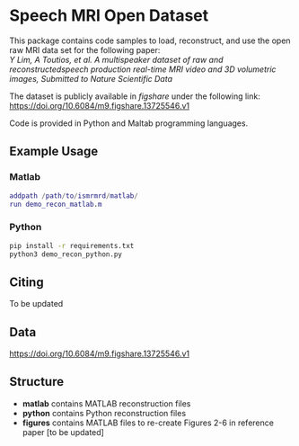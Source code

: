 # Speech MRI Open Dataset

This package contains code samples to load, reconstruct, and use the open raw MRI data set for the following paper:\
*Y Lim, A Toutios, et al. A multispeaker dataset of raw and reconstructedspeech production real-time MRI video and 3D volumetric images, Submitted to Nature Scientific Data* 

The dataset is publicly available in *figshare* under the following link:\
 https://doi.org/10.6084/m9.figshare.13725546.v1
 
Code is provided in Python and Maltab programming languages.

## Example Usage

### Matlab
```matlab
addpath /path/to/ismrmrd/matlab/
run demo_recon_matlab.m
```
### Python
```bash
pip install -r requirements.txt
python3 demo_recon_python.py
```

## Citing
To be updated

## Data
https://doi.org/10.6084/m9.figshare.13725546.v1

## Structure
* **matlab** contains MATLAB reconstruction files
* **python** contains Python reconstruction files
* **figures** contains MATLAB files to re-create Figures 2-6 in reference paper [to be updated]

